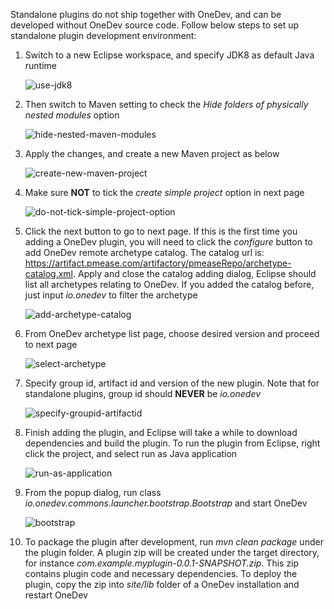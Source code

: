 Standalone plugins do not ship together with OneDev, and can be developed without OneDev source code. Follow below steps to set up standalone plugin development environment:

1. Switch to a new Eclipse workspace, and specify JDK8 as default Java runtime

   ![use-jdk8](images/develop-standalone-plugins/use-jdk8.png)

2. Then switch to Maven setting to check the _Hide folders of physically nested modules_ option 

   ![hide-nested-maven-modules](images/develop-standalone-plugins/hide-nested-maven-modules.png)

3. Apply the changes, and create a new Maven project as below

   ![create-new-maven-project](images/develop-standalone-plugins/create-new-maven-project.png)

4. Make sure **NOT** to tick the _create simple project_ option in next page 

   ![do-not-tick-simple-project-option](images/develop-standalone-plugins/do-not-tick-simple-project-option.png)

5. Click the next button to go to next page. If this is the first time you adding a OneDev plugin, you will need to click the _configure_ button to add OneDev remote archetype catalog. The catalog url is: 
   https://artifact.pmease.com/artifactory/pmeaseRepo/archetype-catalog.xml. Apply and close the catalog adding dialog, Eclipse should list all archetypes relating to OneDev. If you added the catalog before, just input _io.onedev_ to filter the archetype

   ![add-archetype-catalog](images/develop-standalone-plugins/add-archetype-catalog.png)

6. From OneDev archetype list page, choose desired version and proceed to next page

   ![select-archetype](images/develop-standalone-plugins/select-archetype.png)

7. Specify group id, artifact id and version of the new plugin. Note that for standalone plugins, group id should **NEVER** be _io.onedev_

   ![specify-groupid-artifactid](images/develop-standalone-plugins/specify-groupid-artifactid.png)

8. Finish adding the plugin, and Eclipse will take a while to download dependencies and build the plugin. To run the plugin from Eclipse, right click the project, and select run as Java application

   ![run-as-application](images/develop-standalone-plugins/run-as-application.png)

9. From the popup dialog, run class _io.onedev.commons.launcher.bootstrap.Bootstrap_ and start OneDev

   ![bootstrap](images/develop-standalone-plugins/bootstrap.png)

10. To package the plugin after development, run _mvn clean package_ under the plugin folder. A plugin zip will be created under the target directory, for instance _com.example.myplugin-0.0.1-SNAPSHOT.zip_. This zip contains plugin code and necessary dependencies. To deploy the plugin, copy the zip into _site/lib_ folder of a OneDev installation and restart OneDev